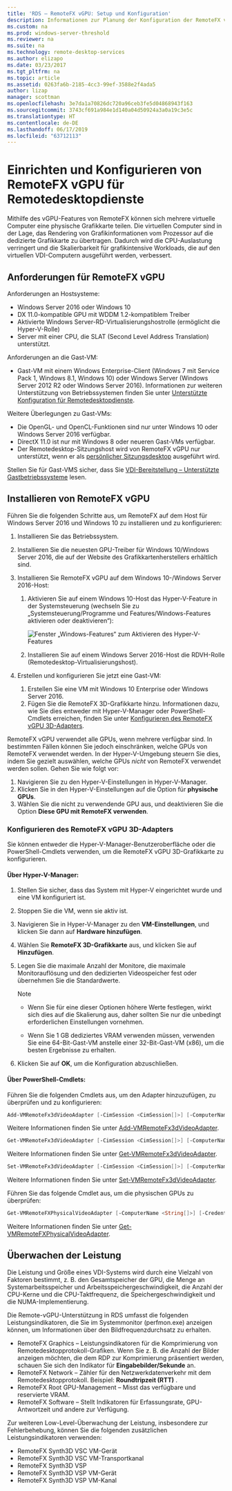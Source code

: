 ```yaml
---
title: 'RDS – RemoteFX vGPU: Setup und Konfiguration'
description: Informationen zur Planung der Konfiguration der RemoteFX vGPU-Grafikvirtualisierung.
ms.custom: na
ms.prod: windows-server-threshold
ms.reviewer: na
ms.suite: na
ms.technology: remote-desktop-services
ms.author: elizapo
ms.date: 03/23/2017
ms.tgt_pltfrm: na
ms.topic: article
ms.assetid: 0263fa6b-2185-4cc3-99ef-3588e2f4ada5
author: lizap
manager: scottman
ms.openlocfilehash: 3e7da1a70826dc720a96ceb3fe5d04868943f163
ms.sourcegitcommit: 3743cf691a984e1d140a04d50924a3a0a19c3e5c
ms.translationtype: HT
ms.contentlocale: de-DE
ms.lasthandoff: 06/17/2019
ms.locfileid: "63712113"
---
```

# <a name="set-up-and-configure-remotefx-vgpu-for-remote-desktop-services"></a>Einrichten und Konfigurieren von RemoteFX vGPU für Remotedesktopdienste


Mithilfe des vGPU-Features von RemoteFX können sich mehrere virtuelle Computer eine physische Grafikkarte teilen. Die virtuellen Computer sind in der Lage, das Rendering von Grafikinformationen vom Prozessor auf die dedizierte Grafikkarte zu übertragen. Dadurch wird die CPU-Auslastung verringert und die Skalierbarkeit für grafikintensive Workloads, die auf den virtuellen VDI-Computern ausgeführt werden, verbessert. 

## <a name="remotefx-vgpu-requirements"></a>Anforderungen für RemoteFX vGPU

Anforderungen an Hostsysteme: 

- Windows Server 2016 oder Windows 10
- DX 11.0-kompatible GPU mit WDDM 1.2-kompatiblem Treiber 
- Aktivierte Windows Server-RD-Virtualisierungshostrolle (ermöglicht die Hyper-V-Rolle) 
- Server mit einer CPU, die SLAT (Second Level Address Translation) unterstützt. 

Anforderungen an die Gast-VM:

- Gast-VM mit einem Windows Enterprise-Client (Windows 7 mit Service Pack 1, Windows 8.1, Windows 10) oder Windows Server (Windows Server 2012 R2 oder Windows Server 2016). Informationen zur weiteren Unterstützung von Betriebssystemen finden Sie unter [Unterstützte Konfiguration für Remotedesktopdienste](rds-supported-config.md).

Weitere Überlegungen zu Gast-VMs:

- Die OpenGL- und OpenCL-Funktionen sind nur unter Windows 10 oder Windows Server 2016 verfügbar.  
- DirectX 11.0 ist nur mit Windows 8 oder neueren Gast-VMs verfügbar. 
- Der Remotedesktop-Sitzungshost wird von RemoteFX vGPU nur unterstützt, wenn er als [persönlicher Sitzungsdesktop](rds-personal-session-desktops.md) ausgeführt wird.

Stellen Sie für Gast-VMS sicher, dass Sie [VDI-Bereitstellung – Unterstützte Gastbetriebssysteme](rds-supported-config.md#vdi-deployment--supported-guest-oss) lesen.

## <a name="install-remotefx-vgpu"></a>Installieren von RemoteFX vGPU

Führen Sie die folgenden Schritte aus, um RemoteFX auf dem Host für Windows Server 2016 und Windows 10 zu installieren und zu konfigurieren:

1. Installieren Sie das Betriebssystem.
2. Installieren Sie die neuesten GPU-Treiber für Windows 10/Windows Server 2016, die auf der Website des Grafikkartenherstellers erhältlich sind.
3. Installieren Sie RemoteFX vGPU auf dem Windows 10-/Windows Server 2016-Host:
   1. Aktivieren Sie auf einem Windows 10-Host das Hyper-V-Feature in der Systemsteuerung (wechseln Sie zu „Systemsteuerung/Programme und Features/Windows-Features aktivieren oder deaktivieren“):

      ![Fenster „Windows-Features“ zum Aktivieren des Hyper-V-Features](media/rds-hyperv-settings.png)

   2. Installieren Sie auf einem Windows Server 2016-Host die RDVH-Rolle (Remotedesktop-Virtualisierungshost).
   

4. Erstellen und konfigurieren Sie jetzt eine Gast-VM:
   1. Erstellen Sie eine VM mit Windows 10 Enterprise oder Windows Server 2016.
   2. Fügen Sie die RemoteFX 3D-Grafikkarte hinzu. Informationen dazu, wie Sie dies entweder mit Hyper-V-Manager oder PowerShell-Cmdlets erreichen, finden Sie unter [Konfigurieren des RemoteFX vGPU 3D-Adapters](#configure-the-remotefx-vgpu-3d-adapter). 

RemoteFX vGPU verwendet alle GPUs, wenn mehrere verfügbar sind. In bestimmten Fällen können Sie jedoch einschränken, welche GPUs von RemoteFX verwendet werden. In der Hyper-V-Umgebung steuern Sie dies, indem Sie gezielt auswählen, welche GPUs *nicht* von RemoteFX verwendet werden sollen. Gehen Sie wie folgt vor: 

   1. Navigieren Sie zu den Hyper-V-Einstellungen in Hyper-V-Manager.
   2. Klicken Sie in den Hyper-V-Einstellungen auf die Option für **physische GPUs**.
   3. Wählen Sie die nicht zu verwendende GPU aus, und deaktivieren Sie die Option **Diese GPU mit RemoteFX verwenden**.


### <a name="configure-the-remotefx-vgpu-3d-adapter"></a>Konfigurieren des RemoteFX vGPU 3D-Adapters
Sie können entweder die Hyper-V-Manager-Benutzeroberfläche oder die PowerShell-Cmdlets verwenden, um die RemoteFX vGPU 3D-Grafikkarte zu konfigurieren. 

#### <a name="through-hyper-v-manager"></a>Über Hyper-V-Manager:

1. Stellen Sie sicher, dass das System mit Hyper-V eingerichtet wurde und eine VM konfiguriert ist.  
2. Stoppen Sie die VM, wenn sie aktiv ist. 
3. Navigieren Sie in Hyper-V-Manager zu den **VM-Einstellungen**, und klicken Sie dann auf **Hardware hinzufügen**.
4. Wählen Sie **RemoteFX 3D-Grafikkarte** aus, und klicken Sie auf **Hinzufügen**. 
5. Legen Sie die maximale Anzahl der Monitore, die maximale Monitorauflösung und den dedizierten Videospeicher fest oder übernehmen Sie die Standardwerte.

   > [!NOTE]
   > - Wenn Sie für eine dieser Optionen höhere Werte festlegen, wirkt sich dies auf die Skalierung aus, daher sollten Sie nur die unbedingt erforderlichen Einstellungen vornehmen.
   >
   > - Wenn Sie 1 GB dediziertes VRAM verwenden müssen, verwenden Sie eine 64-Bit-Gast-VM anstelle einer 32-Bit-Gast-VM (x86), um die besten Ergebnisse zu erhalten.
6. Klicken Sie auf **OK**, um die Konfiguration abzuschließen.

#### <a name="with-powershell-cmdlets"></a>Über PowerShell-Cmdlets:

Führen Sie die folgenden Cmdlets aus, um den Adapter hinzuzufügen, zu überprüfen und zu konfigurieren: 

```powershell
Add-VMRemoteFx3dVideoAdapter [-CimSession <CimSession[]>] [-ComputerName <String[]>] [-Credential <PSCredential[]>] [-VMName] <String[]> [-Passthru] [-WhatIf] [-Confirm] [<CommonParameters>]
```

Weitere Informationen finden Sie unter [Add-VMRemoteFx3dVideoAdapter](https://technet.microsoft.com/itpro/powershell/windows/hyper-v/add-vmremotefx3dvideoadapter).

```powershell
Get-VMRemoteFx3dVideoAdapter [-CimSession <CimSession[]>] [-ComputerName <String[]>]  [-Credential <PSCredential[]>] [-VMName] <String[]> [<CommonParameters>]
```

Weitere Informationen finden Sie unter [Get-VMRemoteFx3dVideoAdapter](https://technet.microsoft.com/itpro/powershell/windows/hyper-v/get-vmremotefx3dvideoadapter).

```powershell
Set-VMRemoteFx3dVideoAdapter [-CimSession <CimSession[]>] [-ComputerName <String[]>] [-Credential <PSCredential[]>] [-VMName] <String[]> [[-MonitorCount] <Byte>] [[-MaximumResolution] <String>] [[-VRAMSizeBytes] <UInt64>] [-Passthru] [-WhatIf] [-Confirm] [<CommonParameters>]
```

Weitere Informationen finden Sie unter [Set-VMRemoteFx3dVideoAdapter](https://technet.microsoft.com/itpro/powershell/windows/hyper-v/set-vmremotefx3dvideoadapter).

Führen Sie das folgende Cmdlet aus, um die physischen GPUs zu überprüfen:

```powershell
Get-VMRemoteFXPhysicalVideoAdapter [-ComputerName <String[]>] [-Credential <PSCredential[]>] [[-Name] <String[]>] [<CommonParameters>]  
```

Weitere Informationen finden Sie unter [Get-VMRemoteFXPhysicalVideoAdapter](https://technet.microsoft.com/itpro/powershell/windows/hyper-v/get-vmremotefxphysicalvideoadapter).

## <a name="monitor-performance"></a>Überwachen der Leistung

Die Leistung und Größe eines VDI-Systems wird durch eine Vielzahl von Faktoren bestimmt, z. B. den Gesamtspeicher der GPU, die Menge an Systemarbeitsspeicher und Arbeitsspeichergeschwindigkeit, die Anzahl der CPU-Kerne und die CPU-Taktfrequenz, die Speichergeschwindigkeit und die NUMA-Implementierung.

Die Remote-vGPU-Unterstützung in RDS umfasst die folgenden Leistungsindikatoren, die Sie im Systemmonitor (perfmon.exe) anzeigen können, um Informationen über den Bildfrequenzdurchsatz zu erhalten.

- RemoteFX Graphics – Leistungsindikatoren für die Komprimierung von Remotedesktopprotokoll-Grafiken. Wenn Sie z. B. die Anzahl der Bilder anzeigen möchten, die dem RDP zur Komprimierung präsentiert werden, schauen Sie sich den Indikator für **Eingabebilder/Sekunde** an.
- RemoteFX Network – Zähler für den Netzwerkdatenverkehr mit dem Remotedesktopprotokoll. Beispiel: **Roundtripzeit (RTT)** .
- RemoteFX Root GPU-Management – Misst das verfügbare und reservierte VRAM.
- RemoteFX Software – Stellt Indikatoren für Erfassungsrate, GPU-Antwortzeit und andere zur Verfügung.

Zur weiteren Low-Level-Überwachung der Leistung, insbesondere zur Fehlerbehebung, können Sie die folgenden zusätzlichen Leistungsindikatoren verwenden:

- RemoteFX Synth3D VSC VM-Gerät 
- RemoteFX Synth3D VSC VM-Transportkanal 
- RemoteFX Synth3D VSP 
- RemoteFX Synth3D VSP VM-Gerät 
- RemoteFX Synth3D VSP VM-Kanal
